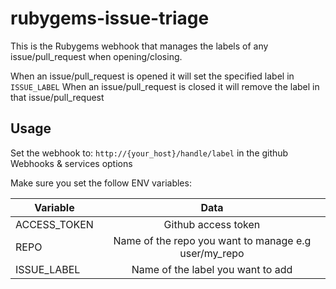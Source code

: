 # rubygems-issue-triage

This is the Rubygems webhook that manages the labels of any issue/pull_request when opening/closing.

When an issue/pull_request is opened it will set the specified label in <code>ISSUE_LABEL</code>
When an issue/pull_request is closed it will remove the label in that issue/pull_request

## Usage

Set the webhook to: <code>http://{your_host}/handle/label</code> in the github Webhooks & services options

Make sure you set the follow ENV variables:

| Variable                    | Data           |
| ----------------------------|:--------------:|
| ACCESS_TOKEN                | Github access token |
| REPO                        | Name of the repo you want to manage e.g user/my_repo |
| ISSUE_LABEL                 | Name of the label you want to add|
